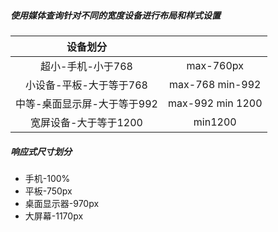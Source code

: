##### 使用媒体查询针对不同的宽度设备进行布局和样式设置

|          设备划分           |                  |
| :-------------------------: | :--------------: |
|      超小-手机-小于768      |    max-760px     |
|   小设备-平板-大于等于768   | max-768 min-992  |
| 中等-桌面显示屏-大于等于992 | max-992 min 1200 |
|    宽屏设备-大于等于1200    |     min1200      |

##### 响应式尺寸划分

- 手机-100%
- 平板-750px
- 桌面显示器-970px
- 大屏幕-1170px

